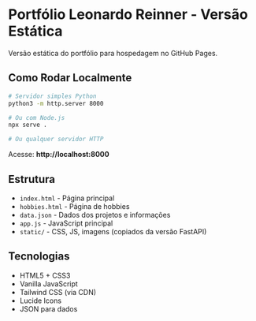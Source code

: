 # Portfólio Leonardo Reinner - Versão Estática

Versão estática do portfólio para hospedagem no GitHub Pages.

## Como Rodar Localmente

```bash
# Servidor simples Python
python3 -m http.server 8000

# Ou com Node.js
npx serve .

# Ou qualquer servidor HTTP
```

Acesse: **http://localhost:8000**

## Estrutura

- `index.html` - Página principal
- `hobbies.html` - Página de hobbies
- `data.json` - Dados dos projetos e informações
- `app.js` - JavaScript principal
- `static/` - CSS, JS, imagens (copiados da versão FastAPI)

## Tecnologias

- HTML5 + CSS3
- Vanilla JavaScript
- Tailwind CSS (via CDN)
- Lucide Icons
- JSON para dados
